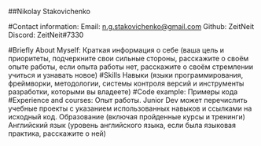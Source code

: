 ##Nikolay Stakovichenko

#Contact information:
Email: n.g.stakovichenko@gmail.com
Github: ZeitNeit
Discord: ZeitNeit#7330

#Briefly About Myself:
Краткая информация о себе (ваша цель и приоритеты, подчеркните свои сильные стороны, расскажите о своём опыте работы, если опыта работы нет, расскажите о своём стремлении учиться и узнавать новое)
#Skills
Навыки (языки программирования, фреймворки, методологии, системы контроля версий и инструменты разработки, которыми вы владеете)
#Code example:
Примеры кода
#Experience and courses:
Опыт работы. Junior Dev может перечислить учебные проекты с указанием использованных навыков и ссылками на исходный код.
Образование (включая пройденные курсы и тренинги)
Английский язык (уровень английского языка, если была языковая практика, расскажите о ней)
